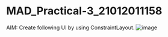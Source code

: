 # MAD_Practical-3_21012011158

AIM: Create following UI by using ConstraintLayout.
![image](https://github.com/vikaslohar21/MAD_Practical-3_21012011158/assets/98016883/ab16e80a-0e6d-4d45-9ca5-4b0ae7c24ce1)

